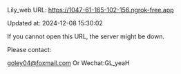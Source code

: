Lily_web URL: https://1047-61-165-102-156.ngrok-free.app

Updated at: 2024-12-08 15:30:02

If you cannot open this URL, the server might be down.

Please contact: 

goley04@foxmail.com Or Wechat:GL_yeaH